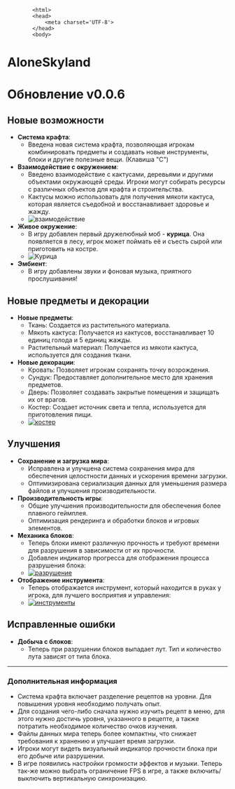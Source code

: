  <!DOCTYPE html>
            <html>
            <head>
                <meta charset='UTF-8'>
            </head>
            <body>
<h1 id="aloneskyland">AloneSkyland</h1>
<h1 id="-v0-0-6">Обновление v0.0.6</h1>
<h2 id="-">Новые возможности</h2>
<ul>
<li><strong>Система крафта</strong>: <ul>
<li>Введена новая система крафта, позволяющая игрокам комбинировать предметы и создавать новые инструменты, блоки и другие полезные вещи. (Клавиша &quot;C&quot;)</li>
</ul>
</li>
<li><strong>Взаимодействие с окружением</strong>:<ul>
<li>Введено взаимодействие с кактусами, деревьями и другими объектами окружающей среды. Игроки могут собирать ресурсы с различных объектов для крафта и строительства.</li>
<li>Кактусы можно использовать для получения мякоти кактуса, которая является съедобной и восстанавливает здоровье и жажду.</li>
<li><img src="https://imageup.ru/img209/4864526/cactus.gif" alt="взаимодействие"></li>
</ul>
</li>
<li><strong>Живое окружение</strong>:<ul>
<li>В игру добавлен первый дружелюбный моб - <strong>курица</strong>. Она появляется в лесу, игрок может поймать её и съесть сырой или приготовить на костре.</li>
<li><img src="https://post-images.org/download/46.164.233.81-desk/1.jpg" alt="Курица"></li>
</ul>
</li>
<li><strong>Эмбиент</strong>:<ul>
<li>В игру добавлены звуки и фоновая музыка, приятного прослушивания!</li>
</ul>
</li>
</ul>
<h2 id="-">Новые предметы и декорации</h2>
<ul>
<li><strong>Новые предметы</strong>:<ul>
<li>Ткань: Создается из растительного материала.</li>
<li>Мякоть кактуса: Получается из кактусов, восстанавливает 10 единиц голода и 5 единиц жажды.</li>
<li>Растительный материал: Получается из мякоти кактуса, используется для создания ткани.</li>
</ul>
</li>
<li><strong>Новые декорации</strong>:<ul>
<li>Кровать: Позволяет игрокам сохранять точку возрождения.</li>
<li>Сундук: Предоставляет дополнительное место для хранения предметов.</li>
<li>Дверь: Позволяет создавать закрытые помещения и защищать их от врагов.</li>
<li>Костер: Создает источник света и тепла, используется для приготовления пищи.</li>
<li><a href="https://imageup.ru/img201/4864532/fire.gif.html"><img src="https://imageup.ru/img201/4864532/fire.gif" alt="костер"></a></li>
</ul>
</li>
</ul>
<h2 id="-">Улучшения</h2>
<ul>
<li><strong>Сохранение и загрузка мира</strong>:<ul>
<li>Исправлена и улучшена система сохранения мира для обеспечения целостности данных и ускорения времени загрузки.</li>
<li>Оптимизирована сериализация данных для уменьшения размера файлов и улучшения производительности.</li>
</ul>
</li>
<li><strong>Производительность игры</strong>:<ul>
<li>Общие улучшения производительности для обеспечения более плавного геймплея.</li>
<li>Оптимизация рендеринга и обработки блоков и игровых элементов.</li>
</ul>
</li>
<li><strong>Механика блоков</strong>:<ul>
<li>Теперь блоки имеют различную прочность и требуют времени для разрушения в зависимости от их прочности.</li>
<li>Добавлен индикатор прогресса для отображения процесса разрушения блока:</li>
<li><a href="https://imageup.ru/img224/4864523/destroy.gif.html"><img src="https://imageup.ru/img224/4864523/destroy.gif" alt="разрушение"></a></li>
</ul>
</li>
<li><strong>Отображение инструмента</strong>:<ul>
<li>Теперь отображается инструмент, который находится в руках у игрока, для лучшего восприятия и управления:</li>
<li><a href="https://imageup.ru/img122/4864517/tools.gif.html"><img src="https://imageup.ru/img122/4864517/tools.gif" alt="инструменты"></a></li>
</ul>
</li>
</ul>
<h2 id="-">Исправленные ошибки</h2>
<ul>
<li><strong>Добыча с блоков</strong>:<ul>
<li>Теперь при разрушении блоков выпадает лут. Тип и количество лута зависят от типа блока.</li>
</ul>
</li>
</ul>
<hr>
<h3 id="-">Дополнительная информация</h3>
<ul>
<li>Система крафта включает разделение рецептов на уровни. Для повышения уровня необходимо получать опыт.</li>
<li>Для создания чего-либо сначала нужно изучить рецепт в меню, для этого нужно достичь уровня, указанного в рецепте, а также потратить необходимое количество очков изучения.</li>
<li>Файлы данных мира теперь более компактны, что снижает требования к хранению и улучшает время загрузки.</li>
</body>
</html>
<li>Игроки могут видеть визуальный индикатор прочности блока при его добыче или разрушении.</li>
<li>В игре появились настройки громкости эффектов и музыки. Теперь так-же можно выбрать ограничение FPS в игре, а также включить/выключить вертикальную синхронизацию.</li>
</ul>
